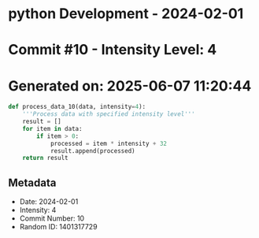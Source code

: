 ﻿# python Development - 2024-02-01
# Commit #10 - Intensity Level: 4
# Generated on: 2025-06-07 11:20:44
```python
def process_data_10(data, intensity=4):
    '''Process data with specified intensity level'''
    result = []
    for item in data:
        if item > 0:
            processed = item * intensity + 32
            result.append(processed)
    return result
```
## Metadata
- Date: 2024-02-01
- Intensity: 4
- Commit Number: 10
- Random ID: 1401317729
